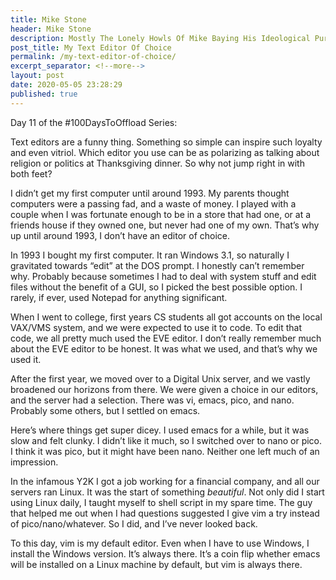 ```yaml
---
title: Mike Stone
header: Mike Stone
description: Mostly The Lonely Howls Of Mike Baying His Ideological Purity At The Moon
post_title: My Text Editor Of Choice
permalink: /my-text-editor-of-choice/
excerpt_separator: <!--more-->
layout: post
date: 2020-05-05 23:28:29
published: true
---
```


Day 11 of the #100DaysToOffload Series:

Text editors are a funny thing. Something so simple can inspire such loyalty and even vitriol. Which editor you use can be as polarizing as talking about religion or politics at Thanksgiving dinner. So why not jump right in with both feet?

<!--more-->

I didn’t get my first computer until around 1993. My parents thought computers were a passing fad, and a waste of money. I played with a couple when I was fortunate enough to be in a store that had one, or at a friends house if they owned one, but never had one of my own. That’s why up until around 1993, I don’t have an editor of choice.

In 1993 I bought my first computer. It ran Windows 3.1, so naturally I gravitated towards “edit” at the DOS prompt. I honestly can’t remember why. Probably because sometimes I had to deal with system stuff and edit files without the benefit of a GUI, so I picked the best possible option. I rarely, if ever, used Notepad for anything significant. 

When I went to college, first years CS students all got accounts on the local VAX/VMS system, and we were expected to use it to code. To edit that code, we all pretty much used the EVE editor. I don’t really remember much about the EVE editor to be honest. It was what we used, and that’s why we used it.

After the first year, we moved over to a Digital Unix server, and we vastly broadened our horizons from there. We were given a choice in our editors, and the server had a selection. There was vi, emacs, pico, and nano. Probably some others, but I settled on emacs.

Here’s where things get super dicey. I used emacs for a while, but it was slow and felt clunky. I didn’t like it much, so I switched over to nano or pico. I think it was pico, but it might have been nano. Neither one left much of an impression. 

In the infamous Y2K I got a job working for a financial company, and all our servers ran Linux. It was the start of something _beautiful_. Not only did I start using Linux daily, I taught myself to shell script in my spare time. The guy that helped me out when I had questions suggested I give vim a try instead of pico/nano/whatever. So I did, and I’ve never looked back.

To this day, vim is my default editor. Even when I have to use Windows, I install the Windows version. It’s always there. It’s a coin flip whether emacs will be installed on a Linux machine by default, but vim is always there. 
